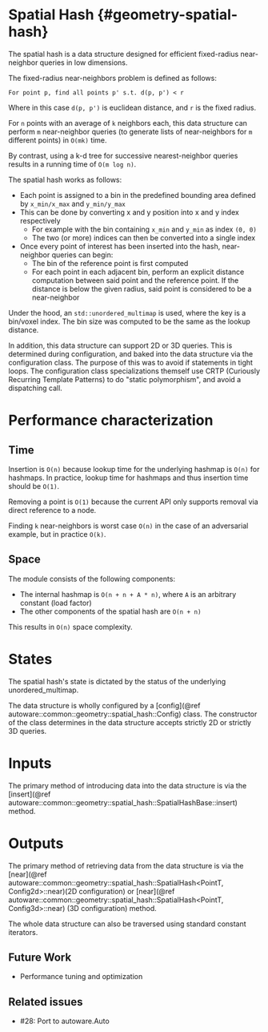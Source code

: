 Spatial Hash {#geometry-spatial-hash}
============

The spatial hash is a data structure designed for efficient fixed-radius near-neighbor queries in
low dimensions.

The fixed-radius near-neighbors problem is defined as follows:

`For point p, find all points p' s.t. d(p, p') < r`

Where in this case `d(p, p')` is euclidean distance, and `r` is the fixed
radius.

For `n` points with an average of `k` neighbors each, this data structure can
perform `m` near-neighbor queries (to generate lists of near-neighbors for `m`
  different points) in `O(mk)` time.

By contrast, using a k-d tree for successive nearest-neighbor queries results in
a running time of `O(m log n)`.

The spatial hash works as follows:

- Each point is assigned to a bin in the predefined bounding area defined by
`x_min/x_max` and `y_min/y_max`
- This can be done by converting x and y position into x and y index
respectively
    - For example with the bin containing `x_min` and `y_min` as index `(0, 0)`
    - The two (or more) indices can then be converted into a single index
- Once every point of interest has been inserted into the hash, near-neighbor
queries can begin:
    - The bin of the reference point is first computed
    - For each point in each adjacent bin, perform an explicit distance computation
  between said point and the reference point. If the distance is below the given
  radius, said point is considered to be a near-neighbor

Under the hood, an `std::unordered_multimap` is used, where the key is a bin/voxel index.
The bin size was computed to be the same as the lookup distance.

In addition, this data structure can support 2D or 3D queries. This is determined during
configuration, and baked into the data structure via the configuration class. The purpose of
this was to avoid if statements in tight loops. The configuration class specializations themself
use CRTP (Curiously Recurring Template Patterns) to do "static polymorphism", and avoid
a dispatching call.

# Performance characterization

## Time

Insertion is `O(n)` because lookup time for the underlying hashmap is `O(n)` for
hashmaps. In practice, lookup time for hashmaps and thus insertion time should
be `O(1)`.

Removing a point is `O(1)` because the current API only supports removal via
direct reference to a node.

Finding `k` near-neighbors is worst case `O(n)` in the case of an adversarial
example, but in practice `O(k)`.


## Space

The module consists of the following components:

- The internal hashmap is `O(n + n + A * n)`, where `A` is an arbitrary
constant (load factor)
- The other components of the spatial hash are `O(n + n)`

This results in `O(n)` space complexity.


# States

The spatial hash's state is dictated by the status of the underlying unordered_multimap.


The data structure is wholly configured by a
[config](@ref autoware::common::geometry::spatial_hash::Config) class. The constructor
of the class determines in the data structure accepts strictly 2D or strictly 3D queries.

# Inputs

The primary method of introducing data into the data structure is via the
[insert](@ref autoware::common::geometry::spatial_hash::SpatialHashBase::insert) method.

# Outputs

The primary method of retrieving data from the data structure is via the
[near](@ref autoware::common::geometry::spatial_hash::SpatialHash<PointT, Config2d>::near)\(2D
configuration\)
or [near](@ref autoware::common::geometry::spatial_hash::SpatialHash<PointT, Config3d>::near)
\(3D configuration\) method.

The whole data structure can also be traversed using standard constant iterators.


## Future Work

- Performance tuning and optimization

## Related issues

- #28: Port to autoware.Auto
